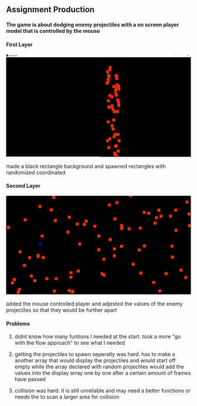 ## Assignment Production

#### The game is about dodging enemy projectiles with a on screen player model that is controlled by the mouse

#### First Layer

![](game1.png)

made a black rectangle background and spawned rectangles with randomized coordinated


#### Second Layer 

![](game2.png)

added the mouse controlled player and adjested the values of the enemy projectiles so that they would be further apart


#### Problems

1. didnt know how many funtions I needed at the start. took a more "go with the flow approach" to see what I needed 

2. getting the projectiles to spawn seperatly was hard. has to make a another array that would display the projectiles and would start off empty while the array declared with random projectiles would add the values into the display array one by one after a certain amount of frames have passed

3. collision was hard. it is still unreliable and may need a better functions or needs the to scan a larger area for collision
